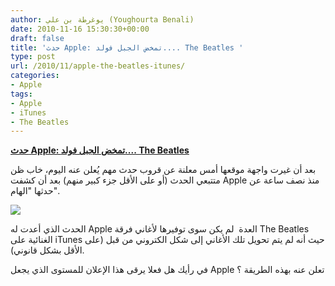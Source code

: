 ```yaml
---
author: يوغرطة بن علي (Youghourta Benali)
date: 2010-11-16 15:30:30+00:00
draft: false
title: 'حدث Apple: تمخض الجبل فولد.... The Beatles '
type: post
url: /2010/11/apple-the-beatles-itunes/
categories:
- Apple
tags:
- Apple
- iTunes
- The Beatles
---
```


**[حدث Apple: تمخض الجبل فولد.... The Beatles](https://www.it-scoop.com/2010/11/apple-the-beatles-itunes/)**




بعد أن غيرت واجهة موقعها أمس معلنة عن قروب حدث مهم يُعلن عنه اليوم، خاب ظن متتبعي الحدث (أو على الأقل جزء كبير منهم) بعد أن كشفت Apple منذ نصف ساعة عن حدثها "الهام".




[![](https://www.it-scoop.com/wp-content/uploads/2010/11/The-Beatles.png)
](https://www.it-scoop.com/2010/11/apple-the-beatles-itunes/)


الحدث الذي أعدت له Apple العدة  لم يكن سوى توفيرها لأغاني فرقة The Beatles الغنائية على iTunes حيث أنه لم يتم تحويل تلك الأغاني إلى شكل الكتروني من قبل (على الأقل بشكل قانوني).

في رأيك هل فعلا يرقى هذا الإعلان للمستوى الذي يجعل Apple تعلن عنه بهذه الطريقة ؟
